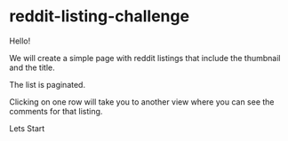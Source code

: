 # reddit-listing-challenge

Hello! 

We will create a simple page with reddit listings that include the thumbnail and the title. 

The list is paginated.

Clicking on one row will take you to another view where you can see the comments for that listing. 

Lets Start
